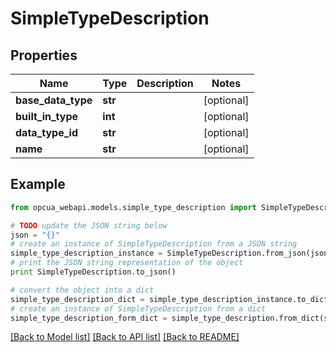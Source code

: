 # SimpleTypeDescription


## Properties
Name | Type | Description | Notes
------------ | ------------- | ------------- | -------------
**base_data_type** | **str** |  | [optional] 
**built_in_type** | **int** |  | [optional] 
**data_type_id** | **str** |  | [optional] 
**name** | **str** |  | [optional] 

## Example

```python
from opcua_webapi.models.simple_type_description import SimpleTypeDescription

# TODO update the JSON string below
json = "{}"
# create an instance of SimpleTypeDescription from a JSON string
simple_type_description_instance = SimpleTypeDescription.from_json(json)
# print the JSON string representation of the object
print SimpleTypeDescription.to_json()

# convert the object into a dict
simple_type_description_dict = simple_type_description_instance.to_dict()
# create an instance of SimpleTypeDescription from a dict
simple_type_description_form_dict = simple_type_description.from_dict(simple_type_description_dict)
```
[[Back to Model list]](../README.md#documentation-for-models) [[Back to API list]](../README.md#documentation-for-api-endpoints) [[Back to README]](../README.md)



